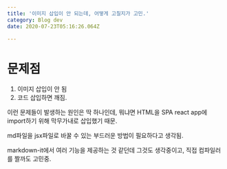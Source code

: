 ```yaml
---
title: '이미지 삽입이 안 되는데, 어떻게 고칠지가 고민.'
category: Blog dev
date: 2020-07-23T05:16:26.064Z

---
```


# 문제점

1. 이미지 삽입이 안 됨
2. 코드 삽입하면 깨짐.

이런 문제들이 발생하는 원인은 딱 하나인데, 뭐냐면 HTML을 SPA react app에 import하기 위해 막무가내로 삽입했기 때문.

md파일을 jsx파일로 바꿀 수 있는 부드러운 방법이 필요하다고 생각됨.

markdown-it에서 여러 기능을 제공하는 것 같던데 그것도 생각중이고, 직접 컴파일러를 짤까도 고민중.